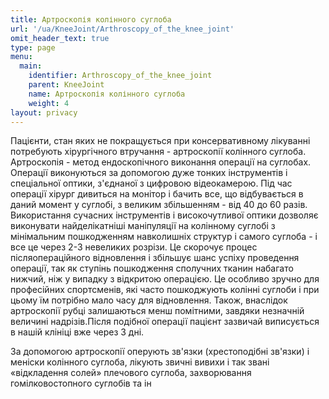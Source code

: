 ```yaml
---
title: Артроскопія колінного суглоба
url: '/ua/KneeJoint/Arthroscopy_of_the_knee_joint'
omit_header_text: true
type: page
menu:
  main:
    identifier: Arthroscopy_of_the_knee_joint
    parent: KneeJoint
    name: Артроскопія колінного суглоба
    weight: 4
layout: privacy
---
```


Пацієнти, стан яких не покращується при консервативному лікуванні потребують хірургічного втручання - артроскопії колінного суглоба. Артроскопія - метод ендоскопічного виконання операції на суглобах. Операції виконуються за допомогою дуже тонких інструментів і спеціальної оптики, з'єднаної з цифровою відеокамерою. Під час операції хірург дивиться на монітор і бачить все, що відбувається в даний момент у суглобі, з великим збільшенням - від 40 до 60 разів. Використання сучасних інструментів і високочутливої ​​оптики дозволяє виконувати найделікатніші маніпуляції на колінному суглобі з мінімальним пошкодженням навколишніх структур і самого суглоба - і все це через 2-3 невеликих розрізи. Це скорочує процес післяопераційного відновлення і збільшує шанс успіху проведення операції, так як ступінь пошкодження сполучних тканин набагато нижчий, ніж у випадку з відкритою операцією. Це особливо зручно для професійних спортсменів, які часто пошкоджують колінні суглоби і при цьому їм потрібно мало часу для відновлення. Також, внаслідок артроскопії рубці залишаються менш помітними, завдяки незначній величині надрізів.Після подібної операції пацієнт зазвичай виписується в нашій клініці вже через 3 дні.

За допомогою артроскопії оперують зв'язки (хрестоподібні зв'язки) і меніски колінного суглоба, лікують звичні вивихи і так звані «відкладення солей» плечового суглоба, захворювання гомілковостопного суглобів та ін